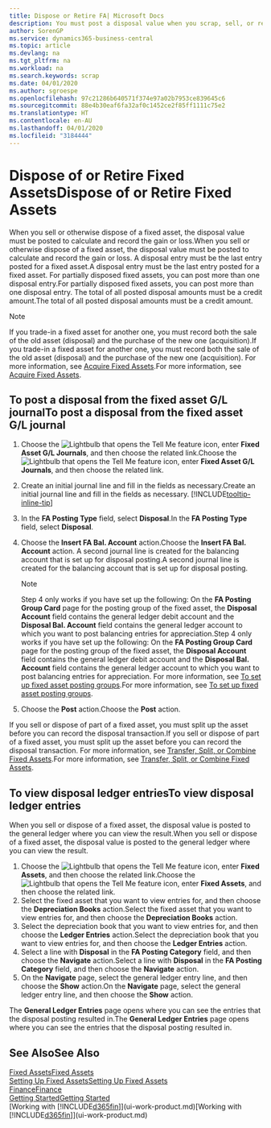 ```yaml
---
title: Dispose or Retire FA| Microsoft Docs
description: You must post a disposal value when you scrap, sell, or retire a fixed asset.
author: SorenGP
ms.service: dynamics365-business-central
ms.topic: article
ms.devlang: na
ms.tgt_pltfrm: na
ms.workload: na
ms.search.keywords: scrap
ms.date: 04/01/2020
ms.author: sgroespe
ms.openlocfilehash: 97c21286b640571f374e97a02b7953ce839645c6
ms.sourcegitcommit: 88e4b30eaf6fa32af0c1452ce2f85ff1111c75e2
ms.translationtype: HT
ms.contentlocale: en-AU
ms.lasthandoff: 04/01/2020
ms.locfileid: "3184444"
---
```

# <a name="dispose-of-or-retire-fixed-assets"></a><span data-ttu-id="5d715-103">Dispose of or Retire Fixed Assets</span><span class="sxs-lookup"><span data-stu-id="5d715-103">Dispose of or Retire Fixed Assets</span></span>
<span data-ttu-id="5d715-104">When you sell or otherwise dispose of a fixed asset, the disposal value must be posted to calculate and record the gain or loss.</span><span class="sxs-lookup"><span data-stu-id="5d715-104">When you sell or otherwise dispose of a fixed asset, the disposal value must be posted to calculate and record the gain or loss.</span></span> <span data-ttu-id="5d715-105">A disposal entry must be the last entry posted for a fixed asset.</span><span class="sxs-lookup"><span data-stu-id="5d715-105">A disposal entry must be the last entry posted for a fixed asset.</span></span> <span data-ttu-id="5d715-106">For partially disposed fixed assets, you can post more than one disposal entry.</span><span class="sxs-lookup"><span data-stu-id="5d715-106">For partially disposed fixed assets, you can post more than one disposal entry.</span></span> <span data-ttu-id="5d715-107">The total of all posted disposal amounts must be a credit amount.</span><span class="sxs-lookup"><span data-stu-id="5d715-107">The total of all posted disposal amounts must be a credit amount.</span></span>  

> [!NOTE]  
>   <span data-ttu-id="5d715-108">If you trade-in a fixed asset for another one, you must record both the sale of the old asset (disposal) and the purchase of the new one (acquisition).</span><span class="sxs-lookup"><span data-stu-id="5d715-108">If you trade-in a fixed asset for another one, you must record both the sale of the old asset (disposal) and the purchase of the new one (acquisition).</span></span> <span data-ttu-id="5d715-109">For more information, see [Acquire Fixed Assets](fa-how-acquire.md).</span><span class="sxs-lookup"><span data-stu-id="5d715-109">For more information, see [Acquire Fixed Assets](fa-how-acquire.md).</span></span>  

## <a name="to-post-a-disposal-from-the-fixed-asset-gl-journal"></a><span data-ttu-id="5d715-110">To post a disposal from the fixed asset G/L journal</span><span class="sxs-lookup"><span data-stu-id="5d715-110">To post a disposal from the fixed asset G/L journal</span></span>
1. <span data-ttu-id="5d715-111">Choose the ![Lightbulb that opens the Tell Me feature](media/ui-search/search_small.png "Tell me what you want to do") icon, enter **Fixed Asset G/L Journals**, and then choose the related link.</span><span class="sxs-lookup"><span data-stu-id="5d715-111">Choose the ![Lightbulb that opens the Tell Me feature](media/ui-search/search_small.png "Tell me what you want to do") icon, enter **Fixed Asset G/L Journals**, and then choose the related link.</span></span>  
2. <span data-ttu-id="5d715-112">Create an initial journal line and fill in the fields as necessary.</span><span class="sxs-lookup"><span data-stu-id="5d715-112">Create an initial journal line and fill in the fields as necessary.</span></span> [!INCLUDE[tooltip-inline-tip](includes/tooltip-inline-tip_md.md)]  
3. <span data-ttu-id="5d715-113">In the **FA Posting Type** field, select **Disposal**.</span><span class="sxs-lookup"><span data-stu-id="5d715-113">In the **FA Posting Type** field, select **Disposal**.</span></span>  
4. <span data-ttu-id="5d715-114">Choose the **Insert FA Bal. Account** action.</span><span class="sxs-lookup"><span data-stu-id="5d715-114">Choose the **Insert FA Bal. Account** action.</span></span> <span data-ttu-id="5d715-115">A second journal line is created for the balancing account that is set up for disposal posting.</span><span class="sxs-lookup"><span data-stu-id="5d715-115">A second journal line is created for the balancing account that is set up for disposal posting.</span></span>  

    > [!NOTE]  
    >   <span data-ttu-id="5d715-116">Step 4 only works if you have set up the following: On the **FA Posting Group Card** page for the posting group of the fixed asset, the **Disposal Account** field contains the general ledger debit account and the **Disposal Bal. Account** field contains the general ledger account to which you want to post balancing entries for appreciation.</span><span class="sxs-lookup"><span data-stu-id="5d715-116">Step 4 only works if you have set up the following: On the **FA Posting Group Card** page for the posting group of the fixed asset, the **Disposal Account** field contains the general ledger debit account and the **Disposal Bal. Account** field contains the general ledger account to which you want to post balancing entries for appreciation.</span></span> <span data-ttu-id="5d715-117">For more information, see [To set up fixed asset posting groups](fa-how-setup-general.md#to-set-up-fixed-asset-posting-groups).</span><span class="sxs-lookup"><span data-stu-id="5d715-117">For more information, see [To set up fixed asset posting groups](fa-how-setup-general.md#to-set-up-fixed-asset-posting-groups).</span></span>  
5. <span data-ttu-id="5d715-118">Choose the **Post** action.</span><span class="sxs-lookup"><span data-stu-id="5d715-118">Choose the **Post** action.</span></span>  

<span data-ttu-id="5d715-119">If you sell or dispose of part of a fixed asset, you must split up the asset before you can record the disposal transaction.</span><span class="sxs-lookup"><span data-stu-id="5d715-119">If you sell or dispose of part of a fixed asset, you must split up the asset before you can record the disposal transaction.</span></span> <span data-ttu-id="5d715-120">For more information, see [Transfer, Split, or Combine Fixed Assets](fa-how-trans-split-combine.md).</span><span class="sxs-lookup"><span data-stu-id="5d715-120">For more information, see [Transfer, Split, or Combine Fixed Assets](fa-how-trans-split-combine.md).</span></span>  

## <a name="to-view-disposal-ledger-entries"></a><span data-ttu-id="5d715-121">To view disposal ledger entries</span><span class="sxs-lookup"><span data-stu-id="5d715-121">To view disposal ledger entries</span></span>
<span data-ttu-id="5d715-122">When you sell or dispose of a fixed asset, the disposal value is posted to the general ledger where you can view the result.</span><span class="sxs-lookup"><span data-stu-id="5d715-122">When you sell or dispose of a fixed asset, the disposal value is posted to the general ledger where you can view the result.</span></span>  

1. <span data-ttu-id="5d715-123">Choose the ![Lightbulb that opens the Tell Me feature](media/ui-search/search_small.png "Tell me what you want to do") icon, enter **Fixed Assets**, and then choose the related link.</span><span class="sxs-lookup"><span data-stu-id="5d715-123">Choose the ![Lightbulb that opens the Tell Me feature](media/ui-search/search_small.png "Tell me what you want to do") icon, enter **Fixed Assets**, and then choose the related link.</span></span>  
2. <span data-ttu-id="5d715-124">Select the fixed asset that you want to view entries for, and then choose the **Depreciation Books** action.</span><span class="sxs-lookup"><span data-stu-id="5d715-124">Select the fixed asset that you want to view entries for, and then choose the **Depreciation Books** action.</span></span>  
3. <span data-ttu-id="5d715-125">Select the depreciation book that you want to view entries for, and then choose the **Ledger Entries** action.</span><span class="sxs-lookup"><span data-stu-id="5d715-125">Select the depreciation book that you want to view entries for, and then choose the **Ledger Entries** action.</span></span>  
4. <span data-ttu-id="5d715-126">Select a line with **Disposal** in the **FA Posting Category** field, and then choose the **Navigate** action.</span><span class="sxs-lookup"><span data-stu-id="5d715-126">Select a line with **Disposal** in the **FA Posting Category** field, and then choose the **Navigate** action.</span></span>  
5. <span data-ttu-id="5d715-127">On the **Navigate** page, select the general ledger entry line, and then choose the **Show** action.</span><span class="sxs-lookup"><span data-stu-id="5d715-127">On the **Navigate** page, select the general ledger entry line, and then choose the **Show** action.</span></span>  

<span data-ttu-id="5d715-128">The **General Ledger Entries** page opens where you can see the entries that the disposal posting resulted in.</span><span class="sxs-lookup"><span data-stu-id="5d715-128">The **General Ledger Entries** page opens where you can see the entries that the disposal posting resulted in.</span></span>  

## <a name="see-also"></a><span data-ttu-id="5d715-129">See Also</span><span class="sxs-lookup"><span data-stu-id="5d715-129">See Also</span></span>
[<span data-ttu-id="5d715-130">Fixed Assets</span><span class="sxs-lookup"><span data-stu-id="5d715-130">Fixed Assets</span></span>](fa-manage.md)  
[<span data-ttu-id="5d715-131">Setting Up Fixed Assets</span><span class="sxs-lookup"><span data-stu-id="5d715-131">Setting Up Fixed Assets</span></span>](fa-setup.md)  
[<span data-ttu-id="5d715-132">Finance</span><span class="sxs-lookup"><span data-stu-id="5d715-132">Finance</span></span>](finance.md)  
[<span data-ttu-id="5d715-133">Getting Started</span><span class="sxs-lookup"><span data-stu-id="5d715-133">Getting Started</span></span>](product-get-started.md)  
<span data-ttu-id="5d715-134">[Working with [!INCLUDE[d365fin](includes/d365fin_md.md)]](ui-work-product.md)</span><span class="sxs-lookup"><span data-stu-id="5d715-134">[Working with [!INCLUDE[d365fin](includes/d365fin_md.md)]](ui-work-product.md)</span></span>
